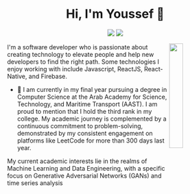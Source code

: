 
<h1 align="center">Hi, I'm Youssef 👋</h1>
<p align="center">
    <a href="https://www.linkedin.com/in/youssef-hassan1/"><img src="https://img.shields.io/badge/linkedin-%230177B5?style=flat&logo=linkedin&logoColor=white"/></a>
    <a href="https://leetcode.com/you8891/"><img src="https://img.shields.io/badge/LeetCode-%23FF0000?style=flat&logo=leetcode&logoColor=white"/></a>
  </p>
  
  <img src="https://github.com/mohamedabusrea/mohamedabusrea/blob/master/profile-img.png" align="right" width="25%"/>

I'm a software developer who is passionate about creating technology to elevate people and help new developers to find the right path. Some technologies I enjoy working with include Javascript, ReactJS, React-Native, and Firebase.

- 🔭 I am currently in my final year pursuing a degree in Computer Science at the Arab Academy for Science, Technology, and Maritime Transport (AAST). I am proud to mention that I hold the third rank in my college. My academic journey is complemented by a continuous commitment to problem-solving, demonstrated by my consistent engagement on platforms like LeetCode for more than 300 days last year.

My current academic interests lie in the realms of Machine Learning and Data Engineering, with a specific focus on Generative Adversarial Networks (GANs) and time series analysis

